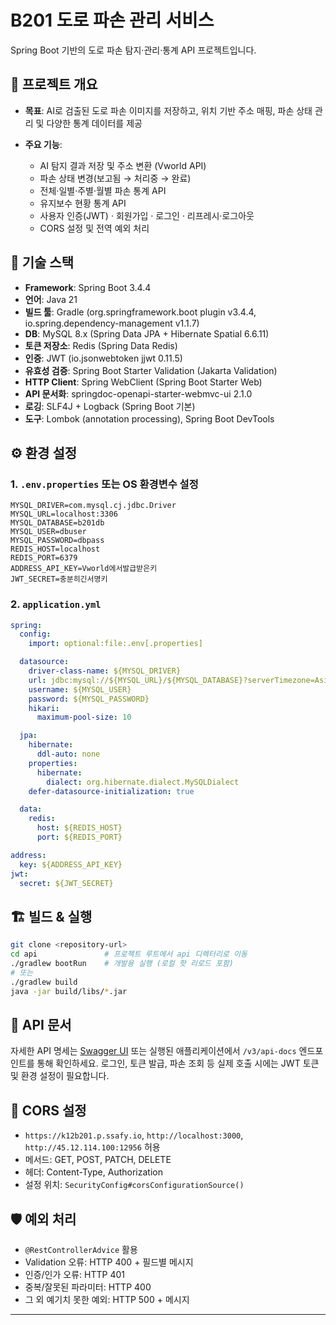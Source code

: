# B201 도로 파손 관리 서비스

Spring Boot 기반의 도로 파손 탐지·관리·통계 API 프로젝트입니다.

## 📖 프로젝트 개요

* **목표**: AI로 검출된 도로 파손 이미지를 저장하고, 위치 기반 주소 매핑, 파손 상태 관리 및 다양한 통계 데이터를 제공
* **주요 기능**:

    * AI 탐지 결과 저장 및 주소 변환 (Vworld API)
    * 파손 상태 변경(보고됨 → 처리중 → 완료)
    * 전체·일별·주별·월별 파손 통계 API
    * 유지보수 현황 통계 API
    * 사용자 인증(JWT) · 회원가입 · 로그인 · 리프레시·로그아웃
    * CORS 설정 및 전역 예외 처리

## 🚀 기술 스택

* **Framework**: Spring Boot 3.4.4
* **언어**: Java 21
* **빌드 툴**: Gradle (org.springframework.boot plugin v3.4.4, io.spring.dependency-management v1.1.7)
* **DB**: MySQL 8.x (Spring Data JPA + Hibernate Spatial 6.6.11)
* **토큰 저장소**: Redis (Spring Data Redis)
* **인증**: JWT (io.jsonwebtoken jjwt 0.11.5)
* **유효성 검증**: Spring Boot Starter Validation (Jakarta Validation)
* **HTTP Client**: Spring WebClient (Spring Boot Starter Web)
* **API 문서화**: springdoc-openapi-starter-webmvc-ui 2.1.0
* **로깅**: SLF4J + Logback (Spring Boot 기본)
* **도구**: Lombok (annotation processing), Spring Boot DevTools

## ⚙️ 환경 설정

### 1. `.env.properties` 또는 OS 환경변수 설정

```properties
MYSQL_DRIVER=com.mysql.cj.jdbc.Driver
MYSQL_URL=localhost:3306
MYSQL_DATABASE=b201db
MYSQL_USER=dbuser
MYSQL_PASSWORD=dbpass
REDIS_HOST=localhost
REDIS_PORT=6379
ADDRESS_API_KEY=Vworld에서발급받은키
JWT_SECRET=충분히긴서명키
```

### 2. `application.yml`

```yaml
spring:
  config:
    import: optional:file:.env[.properties]

  datasource:
    driver-class-name: ${MYSQL_DRIVER}
    url: jdbc:mysql://${MYSQL_URL}/${MYSQL_DATABASE}?serverTimezone=Asia/Seoul
    username: ${MYSQL_USER}
    password: ${MYSQL_PASSWORD}
    hikari:
      maximum-pool-size: 10

  jpa:
    hibernate:
      ddl-auto: none
    properties:
      hibernate:
        dialect: org.hibernate.dialect.MySQLDialect
    defer-datasource-initialization: true

  data:
    redis:
      host: ${REDIS_HOST}
      port: ${REDIS_PORT}

address:
  key: ${ADDRESS_API_KEY}
jwt:
  secret: ${JWT_SECRET}
```

## 🏗️ 빌드 & 실행

```bash
git clone <repository-url>
cd api               # 프로젝트 루트에서 api 디렉터리로 이동
./gradlew bootRun    # 개발용 실행 (로컬 핫 리로드 포함)
# 또는
./gradlew build
java -jar build/libs/*.jar
```

## 🔑 API 문서

자세한 API 명세는 [Swagger UI](http://localhost:8080/swagger-ui/index.html) 또는
실행된 애플리케이션에서 `/v3/api-docs` 엔드포인트를 통해 확인하세요.
로그인, 토큰 발급, 파손 조회 등 실제 호출 시에는 JWT 토큰 및 환경 설정이 필요합니다.

## 📘 CORS 설정

* `https://k12b201.p.ssafy.io`, `http://localhost:3000`, `http://45.12.114.100:12956` 허용
* 메서드: GET, POST, PATCH, DELETE
* 헤더: Content-Type, Authorization
* 설정 위치: `SecurityConfig#corsConfigurationSource()`

## 🛡️ 예외 처리

* `@RestControllerAdvice` 활용
* Validation 오류: HTTP 400 + 필드별 메시지
* 인증/인가 오류: HTTP 401
* 중복/잘못된 파라미터: HTTP 400
* 그 외 예기치 못한 예외: HTTP 500 + 메시지

---

